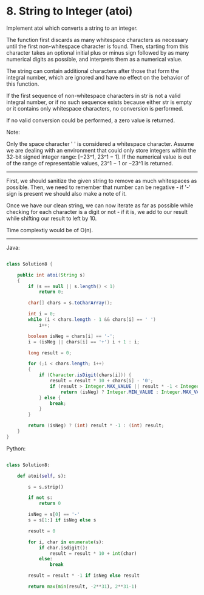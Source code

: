 # 8. String to Integer (atoi)

Implement atoi which converts a string to an integer.

The function first discards as many whitespace characters as necessary until
the first non-whitespace character is found. Then, starting from this character
takes an optional initial plus or minus sign followed by as many numerical
digits as possible, and interprets them as a numerical value.

The string can contain additional characters after those that form the integral
number, which are ignored and have no effect on the behavior of this function.

If the first sequence of non-whitespace characters in str is not a valid
integral number, or if no such sequence exists because either str is empty or
it contains only whitespace characters, no conversion is performed.

If no valid conversion could be performed, a zero value is returned.

Note:

Only the space character ' ' is considered a whitespace character.
Assume we are dealing with an environment that could only store integers within
the 32-bit signed integer range: [−23^1,  23^1 − 1]. If the numerical value is
out of the range of representable values, 23^1 − 1 or −23^1 is returned.

---

First, we should sanitize the given string to remove as much whitespaces as
possible. Then, we need to remember that number can be negative - if '-' sign
is present we should also make a note of it.

Once we have our clean string, we can now iterate as far as possible while
checking for each character is a digit or not - if it is, we add to our result
while shifting our result to left by 10.

Time complextiy would be of O(n).

---

Java:

```java

class Solution8 {

    public int atoi(String s)
    {
        if (s == null || s.length() < 1)
            return 0;

        char[] chars = s.toCharArray();

        int i = 0;
        while (i < chars.length - 1 && chars[i] == ' ')
            i++;

        boolean isNeg = chars[i] == '-';
        i = (isNeg || chars[i] == '+') i + 1 : i;

        long result = 0;

        for (;i < chars.length; i++)
        {
            if (Character.isDigit(chars[i])) {
                result = result * 10 + chars[i] - '0';
                if (result > Integer.MAX_VALUE || result * -1 < Integer.MIN_VALUE)
                    return (isNeg) ? Integer.MIN_VALUE : Integer.MAX_VALUE;
            } else {
                break;
            }
        }

        return (isNeg) ? (int) result * -1 : (int) result;
    }
}

```

Python:

```python

class Solution8:

    def atoi(self, s):

        s = s.strip()

        if not s:
            return 0

        isNeg = s[0] == '-'
        s = s[1:] if isNeg else s

        result = 0

        for i, char in enumerate(s):
            if char.isdigit():
                result = result * 10 + int(char)
            else:
                break

        result = result * -1 if isNeg else result

        return max(min(result, -2**31), 2**31-1)
```
